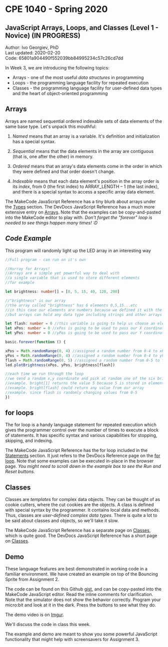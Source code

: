 # CPE 1040 - Spring 2020

## JavaScript Arrays, Loops, and Classes (Level 1 - Novice) (IN PROGRESS)

Author: Ivo Georgiev, PhD  
Last updated: 2020-02-20  
Code: 65801a904490f552039bb84995234c57c26cd7dd  

In Week 3, we are introducing the following topics:
- Arrays - one of the most useful _data structures_ in programming
- Loops - the programming language facility for repeated execution
- Classes - the programming language facility for user-defined data types and the heart of object-oriented programming

## Arrays 

Arrays are named sequential ordered indexable sets of data elements of the same base type. Let's unpack this mouthful: 

1. *Named* means that an array is a variable. It's definition and initialization has a special syntax. 

2. *Sequential* means that the data elements in the array are contiguous (that is, one after the other) in memory. 

3. *Ordered* means that an array's data elements come in the order in which they were defined and that order doesn't change. 

4. *Indexable* means that each data element's position in the array order is its *index*, from 0 (the first index) to ARRAY_LENGTH – 1 (the last index), and there is a special syntax to access a specific array data element. 

 

The MakeCode JavaScript Reference has a tiny blurb about arrays under the [Types](https://makecode.microbit.org/javascript/types) section. The DevDocs JavaScript Reference has a much more extensive entry on [Arrays](https://devdocs.io/javascript/global_objects/array). Note that the examples can be copy-and-pasted into the MakeCode editor to play with. *Don't forget the "forever" loop is needed to see things happen many times! :D* 

## *Code Example*
This program will randomly light up the LED array in an interesting way


```typescript
//Full program - can run on it's own

//Hurray for Arrays!
//Arrays are a simple yet powerful way to deal with
//a single variable that is used to store different elements
//for example

let brightness: number[] = [0, 5, 15, 40, 120, 200]

//"brightness" is our array
//the array called "brightness" has 6 elements 0,5,15...etc
//in this case our elements are numbers because we defined it with the ":number"
//but arrays can hold any data type including strings and other arrays

let flash: number = 0 //this variable is going to help us choose an element from our array
let xPos: number = 0 //xPos is going to be used to pass our X coordinate to the plotBrightness function
let yPos: number = 0 //yPos is going to be used to pass our Y coordinate to the plotBrightness function

basic.forever(function () {

xPos = Math.randomRange(0, 4) //assigned a random number from 0-4 to xPos
yPos = Math.randomRange(0, 4) //assigned a random number from 0-4 to yPos
flash = Math.randomRange(0, 5) //assigned a random number from 0-5 to flash
led.plotBrightness(xPos, yPos, brightness[flash])

//each time we run through the loop
//we send a random x,y coordinate and pick at random one of the six brightness values in our array
//example. bright[1] returns the value 5 because 5 is stored in element 1
//example. bright[flash] could return any value from our array 
//example. since flash is randomly changing values from 0-5
})
```


## for loops 

The for loop is a handy language statement for repeated execution which gives the programmer control over the number of times to execute a block of statements. It has specific syntax and various capabilities for stopping, skipping, and indexing.  

 

The MakeCode JavaScript Reference has the for loop included in the [Statements](https://makecode.microbit.org/javascript/statements) section. It just refers to the DevDocs Reference page on the [for](https://makecode.microbit.org/javascript/statements)[ loop](https://makecode.microbit.org/javascript/statements). Note that some examples can be executed in-place in the browser page. *You might need to scroll down in the example box to see the Run and Reset buttons.* 

 

## Classes 

Classes are *templates* for complex data objects. They can be thought of as cookie cutters, where the cut cookies are the objects. A class is defined with special syntax by the programmer. It contains local data and methods. Thus, classes are *user-defined complex data types*. There is quite a lot to be said about classes and objects, so we'll take it slow. 

 

The MakeCode JavaScript Reference has a separate page on [Classes](https://makecode.microbit.org/javascript/classes), which is quite good. The DevDocs JavaScript Reference has a short page on [Classes](https://devdocs.io/javascript/statements/class). 

 

## Demo 

These language features are best demonstrated in working code in a familiar environment. We have created an example on top of the Bouncing Sprite from Assignment 2.  

 

The code can be found on this Github [gist](https://gist.github.com/ivogeorg/be8b11ca24f118fd63c0407e93c81f81), and can be copy-pasted into the MakeCode JavaScript editor. Read the inline comments for clarification. Note that the simulator does not show the behavior correctly. Program your micro:bit and look at it in the dark. Press the buttons to see what they do. 

 

The demo video is on [Imgur](https://imgur.com/gallery/qysnAQG). 

 

We'll discuss the code in class this week.  

 

The example and demo are meant to show you some powerful JavaScript functionality that might help with screensavers for Assignment 3. 


